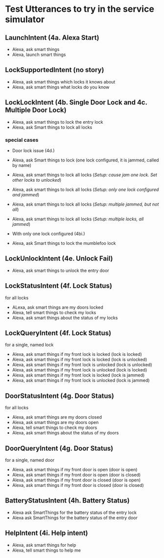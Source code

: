 # Test Utterances to try in the service simulator

## LaunchIntent (4a. Alexa Start)
* Alexa, ask smart things
* Alexa, launch smart things

## LockSupportedIntent (no story)
* Alexa, ask smart things which locks it knows about
* Alexa, ask smart things what locks do you know

## LockLockIntent (4b. Single Door Lock and 4c. Multiple Door Lock)
* Alexa, ask smart things to lock the entry lock
* Alexa, ask Smart things to lock all locks

### special cases
* Door lock issue (4d.)
 * Alexa, ask Smart things to lock __<physical lock name>__ (one lock configured, it is jammed, called by name)
 * Alexa, ask smart things to lock all locks (_Setup: cause jam one lock. Set other locks to unlocked_)
 * Alexa, ask smart things to lock all locks (_Setup: only one lock configured and jammed_)
 * Alexa, ask smart things to lock all locks (_Setup: multiple jammed, but not all_)
 * Alexa, ask smart things to lock all locks (_Setup: multiple locks, all jammed_)

* With only one lock configured (4bi.)
 * Alexa, ask Smart things to lock the mumblefoo lock

## LockUnlockIntent (4e. Unlock Fail)
* Alexa, ask smart things to unlock the entry door

## LockStatusIntent (4f. Lock Status)
for all locks
* ALexa, ask smart things are my doors locked
* Alexa, tell smart things to check my locks
* Alexa, ask smart things about the status of my locks

## LockQueryIntent (4f. Lock Status)
for a single, named lock
* Alexa, ask smart things if my front lock is locked (lock is locked)
* Alexa, ask smart things if my front lock is locked (lock is unlocked)
* Alexa, ask smart things if my front lock is unlocked (lock is unlocked)
* Alexa, ask smart things if my front lock is unlocked (lock is locked)
* Alexa, ask smart things if my front lock is locked (lock is jammed)
* Alexa, ask smart things if my front lock is unlocked (lock is jammed)

## DoorStatusIntent (4g. Door Status)
for all locks
* Alexa, ask smart things are my doors closed
* Alexa, ask smart things are my doors open
* Alexa, tell smart things to check my doors
* Alexa, ask smart things about the status of my doors

## DoorQueryIntent (4g. Door Status)
for a single, named door
* Alexa, ask smart things if my front door is open (door is open)
* Alexa, ask smart things if my front door is open (door is closed)
* Alexa, ask smart things if my front door is closed (door is open)
* Alexa, ask smart things if my front door is closed (door is closed)


## BatteryStatusIntent (4h. Battery Status)
*  Alexa ask SmartThings for the battery status of the entry lock
*  Alexa ask SmartThings for the battery status of the entry door


## HelpIntent (4i. Help intent)
* Alexa, ask smart things for help
* Alexa, tell smart things to help me
